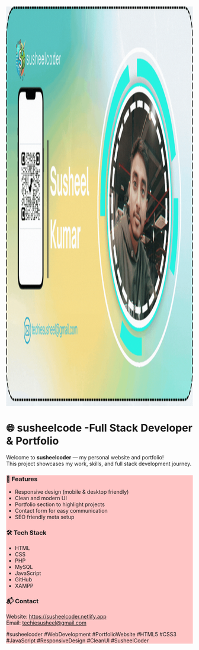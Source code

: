 <!DOCTYPE html>
<html lang="en">
<head>

  <!-- ✅ Basic Meta Tags -->
  <meta charset="UTF-8">
  <meta name="viewport" content="width=device-width, initial-scale=1.0">
<!--   <title>Susheelcoder - Full Stack Developer & Portfolio</title> -->
  <meta name="description" content="Welcome to Susheelcoder - My personal website & portfolio showcasing my full stack development journey, projects, and skills.">
  <meta name="keywords" content="susheelcoder, Susheel Coder, Full Stack Developer, Portfolio Website, HTML, CSS, JavaScript, PHP, MySQL, Web Development, Responsive Design, Clean UI">
  <meta name="author" content="Susheelcoder">

  <!-- ✅ Open Graph (For Social Media like Facebook, LinkedIn) -->
  <meta property="og:title" content="Susheelcoder - Full Stack Developer & Portfolio">
  <meta property="og:description" content="Explore my projects, skills, and full stack development journey. Clean UI, responsive design, and modern web development.">
  <meta property="og:image" content="https://github.com/user-attachments/assets/058c385e-df26-48d5-905b-96e39b54d380">
  <meta property="og:url" content="https://susheelcoder.netlify.app/">
  <meta property="og:type" content="website">

  <!-- ✅ Twitter Card (For Twitter/X Sharing) -->
  <meta name="twitter:card" content="summary_large_image">
  <meta name="twitter:title" content="Susheelcoder - Full Stack Developer & Portfolio">
  <meta name="twitter:description" content="Welcome to my personal website & portfolio. Showcasing projects, skills, and full stack development journey.">
  <meta name="twitter:image" content="https://github.com/user-attachments/assets/058c385e-df26-48d5-905b-96e39b54d380">

  <!-- ✅ Favicon -->
  <link rel="icon" type="image/png" href="favicon.png">



</head>
<body>
    






<a href="https://susheelcoder.netlify.app/"> <img width="1920" height="1080" alt="White and Green Simple  Professional Business Project Presentation (1)" src="img.gif" /> </a>


<H1>🌐 susheelcode -Full Stack Developer & Portfolio</H1>

<p>Welcome to <strong>susheelcoder</strong> — my personal website and portfolio!<br>
This project showcases my work, skills, and full stack development journey.</p>


<div  style="background-color: rgb(255, 197, 197)">
<h3>🚀 Features</h3>
<ul>
  <li>Responsive design (mobile & desktop friendly)</li>
  <li>Clean and modern UI</li>
  <li>Portfolio section to highlight projects</li>
  <li>Contact form for easy communication</li>
  <li>SEO friendly meta setup</li>
</ul>


<h3>🛠️ Tech Stack</h3>
<ul>
  <li>HTML</li>
  <li>CSS</li>
  <li>PHP</li>
  <li>MySQL</li>
  <li>JavaScript</li>
  <li>GitHub</li>
  <li>XAMPP</li>
</ul>

<h3>📬 Contact</h3>
<p>
  Website: <a href="https://susheelcoder.netlify.app" target="_blank">https://susheelcoder.netlify.app</a><br>
  Email: <a href="mailto:techiesusheel@gmail.com">techiesusheel@gmail.com</a>
</p>

<p>
  #susheelcoder #WebDevelopment #PortfolioWebsite #HTML5 #CSS3 #JavaScript #ResponsiveDesign #CleanUI #SusheelCoder
</p>

</div>

    
</body>
</html>